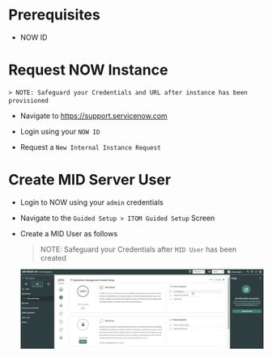 # Prerequisites

* NOW ID

# Request NOW Instance

    > NOTE: Safeguard your Credentials and URL after instance has been provisioned

* Navigate to https://support.servicenow.com

* Login using your `NOW ID`

* Request a `New Internal Instance Request`

# Create MID Server User

* Login to NOW using your `admin` credentials

* Navigate to the `Guided Setup > ITOM Guided Setup` Screen

* Create a MID User as follows

    > NOTE: Safeguard your Credentials after `MID User` has been created

    ![Intro](miduser1.png)

